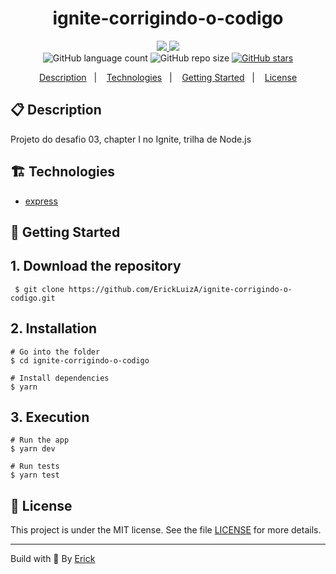 <h1 align="center"> ignite-corrigindo-o-codigo </h1>

<p align="center">
  <a href="https://github.com/ErickLuizA/ignite-corrigindo-o-codigo/graphs/commit-activity" alt="Maintenance">
    <img src="https://img.shields.io/badge/Maintained%3F-yes-1EAE72.svg" />
  </a>

  <a href="./LICENSE" alt="License: MIT">
    <img src="https://img.shields.io/badge/License-MIT-1EAE72.svg" />
  </a>

<br/>

<img alt="GitHub language count" src="https://img.shields.io/github/languages/count/ErickLuizA/ignite-corrigindo-o-codigo?color=blue">

<img alt="GitHub repo size" src="https://img.shields.io/github/repo-size/ErickLuizA/ignite-corrigindo-o-codigo">

<a href="https://github.com/ErickLuizA/ignite-corrigindo-o-codigo/stargazers">
  <img alt="GitHub stars" src="https://img.shields.io/github/stars/ErickLuizA/ignite-corrigindo-o-codigo?style=social">
</a>

<p align="center">
  <a href="#clipboard-description">Description</a>&nbsp;&nbsp;&nbsp;|&nbsp;&nbsp;&nbsp;
  <a href="#building_construction-technologies">Technologies</a>&nbsp;&nbsp;&nbsp;|&nbsp;&nbsp;&nbsp;
  <a href="#rocket-getting-started">Getting Started</a>&nbsp;&nbsp;&nbsp;|&nbsp;&nbsp;&nbsp;
  <a href="#memo-license">License</a>
</p>

## :clipboard: Description

Projeto do desafio 03, chapter I no Ignite, trilha de Node.js

## :building_construction: Technologies
- [express](https://github.com/expressjs/express)

## :rocket: Getting Started

## 1. Download the repository

```shell
 $ git clone https://github.com/ErickLuizA/ignite-corrigindo-o-codigo.git
```

## 2. Installation

```shell
# Go into the folder
$ cd ignite-corrigindo-o-codigo

# Install dependencies
$ yarn
```

## 3. Execution

```shell
# Run the app 
$ yarn dev

# Run tests
$ yarn test
```

## :memo: License

This project is under the MIT license. See the file [LICENSE](LICENSE) for more details.

---

Build with 💙 By [Erick](https://www.linkedin.com/in/erick-luiz-47151a1a4/)